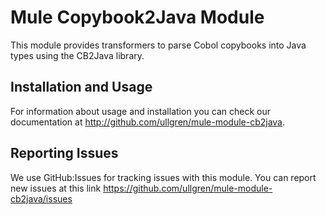 
Mule Copybook2Java Module
=========================

This module provides transformers to parse Cobol copybooks into Java types using the CB2Java library.



Installation and Usage
----------------------

For information about usage and installation you can check our documentation at http://github.com/ullgren/mule-module-cb2java.

Reporting Issues
----------------

We use GitHub:Issues for tracking issues with this module. You can report new issues at this link https://github.com/ullgren/mule-module-cb2java/issues
